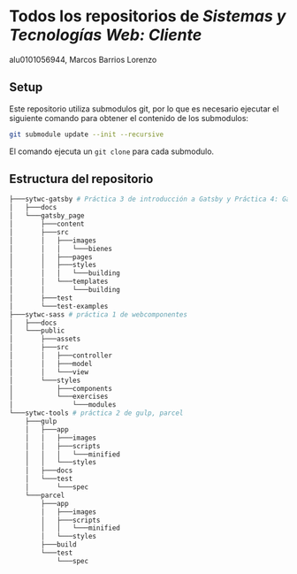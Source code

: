 # Todos los repositorios de *Sistemas y Tecnologías Web: Cliente*

alu0101056944, Marcos Barrios Lorenzo

## Setup

Este repositorio utiliza submodulos git, por lo que es necesario ejecutar el siguiente comando para obtener el contenido de los submodulos:

```bash
git submodule update --init --recursive
```

El comando ejecuta un `git clone` para cada submodulo.

## Estructura del repositorio

```bash
├───sytwc-gatsby # Práctica 3 de introducción a Gatsby y Práctica 4: Gatsby
│   ├───docs
│   └───gatsby_page
│       ├───content
│       ├───src
│       │   ├───images
│       │   │   └───bienes
│       │   ├───pages
│       │   ├───styles
│       │   │   └───building
│       │   └───templates
│       │       └───building
│       ├───test
│       └───test-examples
├───sytwc-sass # práctica 1 de webcomponentes
│   ├───docs
│   └───public
│       ├───assets
│       ├───src
│       │   ├───controller
│       │   ├───model
│       │   └───view
│       └───styles
│           ├───components
│           └───exercises
│               └───modules
└───sytwc-tools # práctica 2 de gulp, parcel
    ├───gulp
    │   ├───app
    │   │   ├───images
    │   │   ├───scripts
    │   │   │   └───minified
    │   │   └───styles
    │   ├───docs
    │   └───test
    │       └───spec
    └───parcel
        ├───app
        │   ├───images
        │   ├───scripts
        │   │   └───minified
        │   └───styles
        ├───build
        └───test
            └───spec
```
